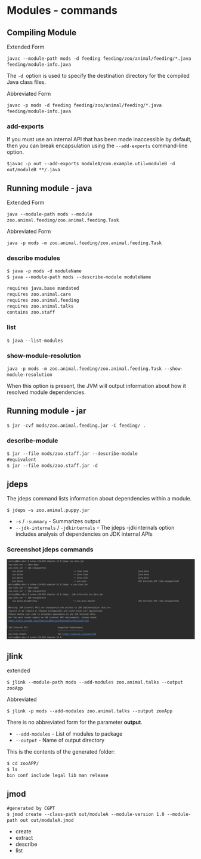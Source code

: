 # Modules - commands

## Compiling Module
Extended Form
```shell
javac --module-path mods -d feeding feeding/zoo/animal/feeding/*.java feeding/module-info.java
```
The `-d `option is used to specify the destination directory for the compiled Java class files.

Abbreviated Form
```shell
javac -p mods -d feeding feeding/zoo/animal/feeding/*.java feeding/module-info.java
```
### add-exports
If you must use an internal API that has been made inaccessible by default, then you can break encapsulation using the `--add-exports` command-line option.
```shell
$javac -p out --add-exports moduleA/com.example.util=moduleB -d out/moduleB **/.java
```
## Running module - java
Extended Form
```shell
java --module-path mods --module zoo.animal.feeding/zoo.animal.feeding.Task
```
Abbreviated Form
```shell
java -p mods -m zoo.animal.feeding/zoo.animal.feeding.Task
```
### describe modules
```shell
$ java -p mods -d moduleName
$ java --module-path mods --describe-module moduleName
```

```shell
requires java.base mandated
requires zoo.animal.care
requires zoo.animal.feeding
requires zoo.animal.talks
contains zoo.staff
```
### list
```shell
$ java --list-modules
```

### show-module-resolution
```shell
java -p mods -m zoo.animal.feeding/zoo.animal.feeding.Task --show-module-resolution
```
When this option is present, the JVM will output information about how it resolved module dependencies.

## Running module - jar
```shell
$ jar -cvf mods/zoo.animal.feeding.jar -C feeding/ .
```

### describe-module
```shell
$ jar --file mods/zoo.staff.jar --describe-module
#equivalent
$ jar --file mods/zoo.staff.jar -d
 ```


## jdeps
The jdeps command lists information about dependencies within a module.
```shell
$ jdeps –s zoo.animal.puppy.jar 
```
* `-s` / `-summary` - Summarizes output
* `--jdk-internals` / `-jdkinternals` - The jdeps -jdkinternals option includes analysis of dependencies on JDK internal APIs
### Screenshot jdeps commands

![jdeps.png](images/jdeps.png)

## jlink
extended
```shell
$ jlink --module-path mods --add-modules zoo.animal.talks --output zooApp 
```
Abbreviated
```shell
$ jlink -p mods --add-modules zoo.animal.talks --output zooApp 
```
There is no abbreviated form for the parameter **output**.
* `--add-modules` - List of modules to package
* `--output` - Name of output directory  

This is the contents of the generated folder:
```shell
$ cd zooAPP/    
$ ls
bin conf include legal lib man release
```
## jmod
```shell
#generated by CGPT
$ jmod create --class-path out/moduleA --module-version 1.0 --module-path out out/moduleA.jmod
```
- create
- extract
- describe
- list